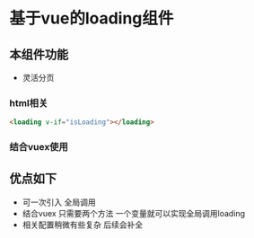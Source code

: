 # 基于vue的loading组件 
## 本组件功能 
* 灵活分页
### html相关
```html
<loading v-if="isLoading"></loading>
```
### 结合vuex使用
## 优点如下
* 可一次引入 全局调用
* 结合vuex 只需要两个方法 一个变量就可以实现全局调用loading
* 相关配置稍微有些复杂 后续会补全